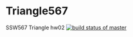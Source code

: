 # Triangle567
SSW567 Triangle hw02
[![build status of master](https://travis-ci.org/hygithub3901/Triangle567.svg?branch=master)](https://travis-ci.org/hygithub3901/Triangle567)
